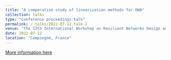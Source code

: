 ```yaml
---
title: "A comparative study of linearization methods for OWA"
collection: talks
type: "Conference proceedings talk"
permalink: /_talks/2022-07-12-talk-2
venue: "The 12th International Workshop on Resilient Networks Design and Modeling"
date: 2022-07-12
location: "Compiegne, France"
---
```


[More information here](http://www.rndm.pl/2022/)
